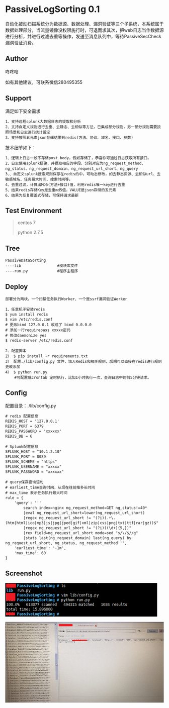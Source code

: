# PassiveLogSorting 0.1

自动化被动扫描系统分为数据源、数据处理、漏洞验证等三个子系统，本系统属于数据处理部分，当流量镜像没权限施行时，可退而求其次，把web日志当作数据源进行分析，并进行过滤去重等操作，发送至消息队列中，等待PassiveSecCheck漏洞验证消费。

## Author ##
咚咚呛 

如有其他建议，可联系微信280495355

## Support ##

满足如下安全需求

	1、支持远程splunk大数据日志的提取和分析
	2、支持自定义规则进行去重、去静态、去相似等方法，已集成部分规则，另一部分规则需要按照场景和日志进行统计设定
	3、支持按照五元素json存储结果到redis(方法、协议、域名、接口、参数)


技术细节如下：

	1、逻辑上日志一般不存储post body，假如存储了，恭喜你可通过日志获取所有接口。
	2、日志使用splunk搭建，并提取相应的字段，分别对应为ng_request_method、ng_status、ng_request_domain、ng_request_url_short、ng_query
	3、、自定义splunk搜索规则保存在redis的中，可动态修改，如去静态资源、去相似url、去敏感域名、任务最大时间、搜索时间等。
	4、去重过滤，计算出MD5(方法+接口)值，利用redis唯一key进行去重
	5、结果redis存储Key是去重md5值，VALUE是json存储的五元素
	6、结果为反复覆盖式存储，可保持请求最新


## Test Environment ##

>centos 7
>
>python 2.7.5

## Tree ##

	PassiveDataSorting
	----lib                #模块库文件
	----run.py		   	   #程序主程序

## Deploy ##
	
	部署分为两块，一个扫描任务执行Worker、一个是ssrf漏洞验证Worker

	1、任意机子安装redis
	$ yum install redis
	$ vim /etc/redis.conf
	# 更改bind 127.0.0.1 改成了 bind 0.0.0.0
	# 添加一行requirepass xxxxx密码
	# 修改daemonize yes
	$ redis-server /etc/redis.conf
	
	2、配置脚本
	2） $ pip install -r requirements.txt
	3） 配置./lib/config.py 文件，填入Redis和相关规则，后期可以直接在redis进行规则更改添加
	4） $ python run.py
		#可配置成crontab 定时执行，比如1小时执行一次，查询日志中的前5分钟请求。



## Config ##

配置目录：./lib/config.py

	# redis 配置信息
	REDIS_HOST = '127.0.0.1'
	REDIS_PORT = 6379
	REDIS_PASSWORD = 'xxxxxx'
	REDIS_DB = 6
	
	# Splunk配置信息
	SPLUNK_HOST = "10.1.2.10"
	SPLUNK_PORT = 8089
	SPLUNK_SCHEME = "https"
	SPLUNK_USERNAME = "xxxxx"
	SPLUNK_PASSWORD = "xxxxxx"
	
	# query保存查询语句
	# earliest_time查询时间，从现在往前推多长时间
	# max_time 表示任务执行最大时间
	rule = {
	    'query': '''
	        search index=nginx ng_request_method=GET ng_status!=40*
	        |eval ng_request_url_short=lower(ng_request_url_short)
	        |regex ng_request_url_short != "(?i)(.+\.(htm|html|ico|mp3|js|jpg|jped|gif|xml|zip|css|png|txt|ttf|rar|gz))$"
	        |regex ng_request_url_short != "(?i)((\d+){5,})"
	        |rex field=ng_request_url_short mode=sed "s/\/$//g"
	        |stats last(ng_request_domain) last(ng_query) by ng_request_url_short, ng_status, ng_request_method''',
	    'earliest_time': '-1m',
	    'max_time': 60
	}


## Screenshot ##

![Screenshot](pic/111.png)

![Screenshot](pic/222.png)

